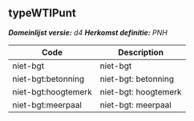 ## typeWTIPunt

*__Domeinlijst versie:__ d4*
*__Herkomst definitie:__ PNH*

|__Code__ |__Description__	|
|	---	|	---	|
| niet-bgt | niet-bgt |
| niet-bgt:betonning | niet-bgt: betonning |
| niet-bgt:hoogtemerk | niet-bgt: hoogtemerk |
| niet-bgt:meerpaal | niet-bgt: meerpaal |
